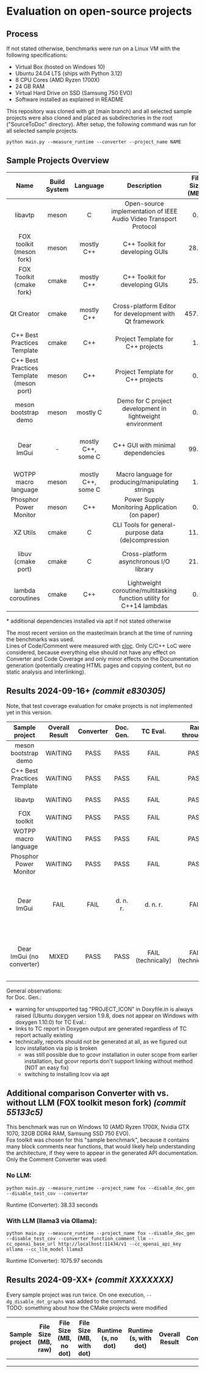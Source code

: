 # Evaluation on open-source projects

## Process
If not stated otherwise, benchmarks were run on a Linux VM with the following specifications:
- Virtual Box (hosted on Windows 10)
- Ubuntu 24.04 LTS (ships with Python 3.12)
- 8 CPU Cores (AMD Ryzen 1700X)
- 24 GB RAM
- Virtual Hard Drive on SSD (Samsung 750 EVO)
- Software installed as explained in README

This repository was cloned with git (main branch) and all selected sample projects were also cloned and placed as subdirectories in the root ("SourceToDoc" directory).
After setup, the following command was run for all selected sample projects.
```commandline
python main.py --measure_runtime --converter --project_name NAME
```




## Sample Projects Overview
|                   Name                   | Build System |      Language      |                              Description                              | File Size (MB) | C/C++ Lines of Code | C/C++ Lines of Comment | Comment                                       | Repository                                           | Add. Dependencies*                                 |
|:----------------------------------------:|:------------:|:------------------:|:---------------------------------------------------------------------:|---------------:|--------------------:|-----------------------:|-----------------------------------------------|------------------------------------------------------|----------------------------------------------------|
|                 libavtp                  |    meson     |         C          |   Open-source implementation of IEEE Audio Video Transport Protocol   |            0.5 |                7498 |                   1670 |                                               | https://github.com/Avnu/libavtp                      |                                                    |
|         FOX toolkit (meson fork)         |    meson     |     mostly C++     |                    C++ Toolkit for developing GUIs                    |           28.4 |             2221581 |                  61093 | Available for both targeted build systems     | https://github.com/franko/fox                        | libxext-dev libx11-dev                             |
|         FOX Toolkit (cmake fork)         |    cmake     |     mostly C++     |                    C++ Toolkit for developing GUIs                    |           25.7 |              211521 |                  60761 | Available for both targeted build systems     | https://github.com/devinsmith/fox                    | libxext-dev libx11-dev                             |
|                Qt Creator                |    cmake     |     mostly C++     |        Cross-platform Editor for development with Qt framework        |          457.0 |             1254678 |                 310061 | Big project                                   | https://github.com/jeandet/qt-creator                | see "Compiling Qt Creator" in corresponding README |
|       C++ Best Practices Template        |    cmake     |        C++         |                   Project Template for C++ projects                   |            1.0 |                 288 |                     17 | Available for both targeted build systems     | https://github.com/cpp-best-practices/cmake_template |                                                    |
| C++ Best Practices Template (meson port) |    meson     |        C++         |                   Project Template for C++ projects                   |            0.1 |                 311 |                     21 | Available for both targeted build systems     | https://github.com/jpakkane/gamejammeson             |                                                    |
|           meson bootstrap demo           |    meson     |      mostly C      |       Demo for C project development in lightweight environment       |            0.0 |                  35 |                      0 |                                               | https://github.com/alann-sapone/meson-bootstrap      | glib2.0-dev                                        |
|                Dear ImGui                |      -       | mostly C++, some C |                   C++ GUI with minimal dependencies                   |           99.5 |               59112 |                  18402 | Edge case: Self-contained/has no build system | https://github.com/ocornut/imgui                     |                                                    |
|           WOTPP macro language           |    meson     | mostly C++, some C |           Macro language for producing/manipulating strings           |            1.0 |                4673 |                    680 |                                               | https://github.com/wotpp/wotpp                       | libasan (optional)                                 |
|          Phosphor Power Monitor          |    meson     |        C++         |            Power Supply Monitoring Application (on paper)             |            0.0 |                   8 |                     15 | Edge case: Exactly 0 tests!                   | https://github.com/openbmc/phosphor-power-monitor    |                                                    |
|                 XZ Utils                 |    cmake     |         C          |          CLI Tools for general-purpose data (de)compression           |           11.8 |               33604 |                  17827 |                                               | https://github.com/tukaani-project/xz/               |                                                    |
|            libuv (cmake port)            |    cmake     |         C          |                Cross-platform asynchronous I/O library                |           21.0 |               59363 |                  10596 | Edge case: libuv source provided as submodule | https://github.com/jen20/libuv-cmake                 |                                                    |
|            lambda coroutines             |    cmake     |        C++         | Lightweight coroutine/multitasking function utility for C++14 lambdas |            0.1 |                 316 |                     10 |                                               | https://github.com/lefticus/lambda_coroutines        |                                                    |

\* additional dependencies installed via apt if not stated otherwise

The most recent version on the master/main branch at the time of running the benchmarks was used.  
Lines of Code/Comment were measured with [cloc](https://github.com/AlDanial/cloc). Only C/C++ LoC were considered, because everything else should not have any effect on Converter and Code Coverage and only minor effects on the Documentation generation (potentially creating HTML pages and copying content, but no static analysis and interlinking).

## Results 2024-09-16+ *(commit e830305)*
Note, that test coverage evaluation for cmake projects is not implemented yet in this version.

|       Sample project        | Overall Result | Converter | Doc. Gen. |      TC Eval.      |    Ran through?    | Logs OK? | Output OK? | Details                                                                                           |
|:---------------------------:|:--------------:|:---------:|:---------:|:------------------:|:------------------:|:--------:|:----------:|---------------------------------------------------------------------------------------------------|
|    meson bootstrap demo     |    WAITING     |   PASS    |   PASS    |        FAIL        |        PASS        |   PASS   |    FAIL    | Missing links in doc/tc report                                                                    |
| C++ Best Practices Template |    WAITING     |   PASS    |   PASS    |        FAIL        |        PASS        |   PASS   |    FAIL    | Missing links in doc/tc report                                                                    |
|           libavtp           |    WAITING     |   PASS    |   PASS    |        FAIL        |        PASS        |   PASS   |    FAIL    | Missing links in doc/tc report                                                                    |
|         FOX toolkit         |    WAITING     |   PASS    |   PASS    |        FAIL        |        PASS        |   PASS   |    FAIL    | Missing links in doc/tc report                                                                    |
|    WOTPP macro language     |    WAITING     |   PASS    |   PASS    |        FAIL        |        PASS        |   PASS   |    FAIL    | Missing links in doc/tc report                                                                    |
|   Phosphor Power Monitor    |    WAITING     |   PASS    |   PASS    |        FAIL        |        PASS        |   PASS   |    FAIL    | Missing links in doc/tc report                                                                    |
|         Dear ImGui          |      FAIL      |   FAIL    | d. n. r.  |      d. n. r.      |        FAIL        |   FAIL   |  d. n. r.  | Converter fails, contains comment lines starting with "//" when expecting "///", could be fixable |
|  Dear ImGui (no converter)  |     MIXED      |   PASS    |   PASS    | FAIL (technically) | FAIL (technically) |   PASS   |    FAIL    | FileNotFoundError when coverage report directory is not captured, although it should probably     |

General observations:  
for Doc. Gen.: 
- warning for unsupported tag "PROJECT_ICON" in Doxyfile.in is always raised (Ubuntu doxygen version 1.9.8, does not appear on Windows with doxygen 1.10.0)
for TC Eval.:  
- links to TC report in Doxygen output are generated regardless of TC report actually existing
- technically, reports should not be generated at all, as we figured out lcov installation via pip is broken
  - was still possible due to gcovr installation in outer scope from earlier installation, but gcovr reports don't support linking without method (NOT an easy fix)
  - switching to installing lcov via apt

## Additional comparison Converter with vs. without LLM (FOX toolkit meson fork) *(commit 55133c5)*
This benchmark was run on Windows 10 (AMD Ryzen 1700X, Nvidia GTX 1070, 32GB DDR4 RAM, Samsung SSD 750 EVO).  
Fox toolkit was chosen for this "sample benchmark", because it contains many block comments near functions, that would likely help understanding the architecture, if they were to appear in the generated API documentation.
Only the Comment Converter was used:  
### No LLM:
```commandline
python main.py --measure_runtime --project_name fox --disable_doc_gen --disable_test_cov --converter
```
Runtime (Converter): 38.33 seconds

### With LLM (llama3 via Ollama): 
```commandline
python main.py --measure_runtime --project_name fox --disable_doc_gen --disable_test_cov --converter function_comment_llm --cc_openai_base_url http://localhost:11434/v1 --cc_openai_api_key ollama --cc_llm_model llama3
```
Runtime (Converter): 1075.97 seconds

## Results 2024-09-XX+ *(commit XXXXXXX)*
Every sample project was run twice. On one execution, `--dg_disable_dot_graphs` was added to the command.  
TODO: something about how the CMake projects were modified

|       Sample project        | File Size (MB, raw) | File Size (MB, no dot) | File Size (MB, with dot) | Runtime (s, no dot) | Runtime (s, with dot) | Overall Result | Converter | Doc. Gen. | TC Eval. | Ran through? | Logs OK? | Output OK? | Details |
|:---------------------------:|---------------------|------------------------|--------------------------|---------------------|-----------------------|:--------------:|:---------:|:---------:|:--------:|:------------:|:--------:|:----------:|---------|
|                             |                     |                        |                          |                     |                       |                |           |           |          |              |          |            |         |
|                             |                     |                        |                          |                     |                       |                |           |           |          |              |          |            |         |
|                             |                     |                        |                          |                     |                       |                |           |           |          |              |          |            |         |

